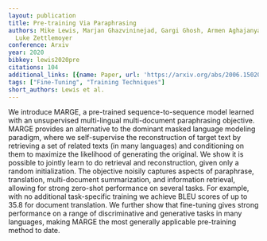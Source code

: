 ```yaml
---
layout: publication
title: Pre-training Via Paraphrasing
authors: Mike Lewis, Marjan Ghazvininejad, Gargi Ghosh, Armen Aghajanyan, Sida Wang,
  Luke Zettlemoyer
conference: Arxiv
year: 2020
bibkey: lewis2020pre
citations: 104
additional_links: [{name: Paper, url: 'https://arxiv.org/abs/2006.15020'}]
tags: ["Fine-Tuning", "Training Techniques"]
short_authors: Lewis et al.
---
```

We introduce MARGE, a pre-trained sequence-to-sequence model learned with an
unsupervised multi-lingual multi-document paraphrasing objective. MARGE
provides an alternative to the dominant masked language modeling paradigm,
where we self-supervise the reconstruction of target text by retrieving a set
of related texts (in many languages) and conditioning on them to maximize the
likelihood of generating the original. We show it is possible to jointly learn
to do retrieval and reconstruction, given only a random initialization. The
objective noisily captures aspects of paraphrase, translation, multi-document
summarization, and information retrieval, allowing for strong zero-shot
performance on several tasks. For example, with no additional task-specific
training we achieve BLEU scores of up to 35.8 for document translation. We
further show that fine-tuning gives strong performance on a range of
discriminative and generative tasks in many languages, making MARGE the most
generally applicable pre-training method to date.